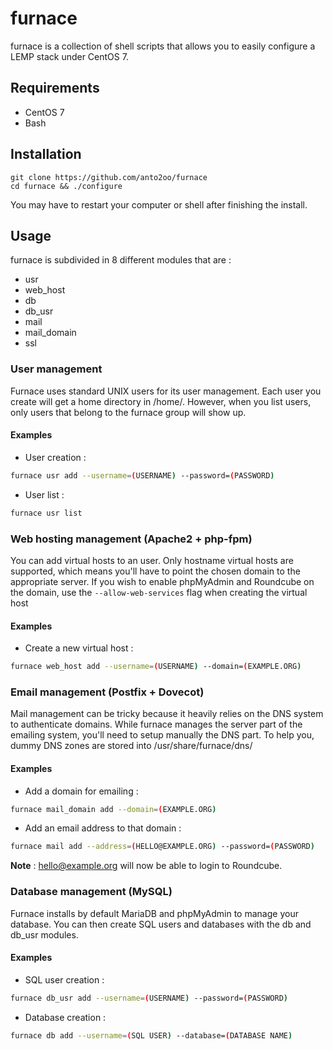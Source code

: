 # furnace

furnace is a collection of shell scripts that allows you to easily configure a LEMP stack under CentOS 7.

## Requirements
- CentOS 7
- Bash

## Installation

```
git clone https://github.com/anto2oo/furnace
cd furnace && ./configure
```

You may have to restart your computer or shell after finishing the install.

## Usage

furnace is subdivided in 8 different modules that are :
- usr
- web_host
- db
- db_usr
- mail
- mail_domain
- ssl

### User management

Furnace uses standard UNIX users for its user management. Each user you create will get a home directory in /home/.
However, when you list users, only users that belong to the furnace group will show up.

#### Examples
- User creation :
```bash
furnace usr add --username=(USERNAME) --password=(PASSWORD)
```

- User list : 
```bash
furnace usr list
```

### Web hosting management (Apache2 + php-fpm)

You can add virtual hosts to an user. Only hostname virtual hosts are supported, which means you'll have to point the chosen domain to the appropriate server.
If you wish to enable phpMyAdmin and Roundcube on the domain, use the ```--allow-web-services``` flag when creating the virtual host

#### Examples
- Create a new virtual host :
```bash
furnace web_host add --username=(USERNAME) --domain=(EXAMPLE.ORG)
```

### Email management (Postfix + Dovecot)

Mail management can be tricky because it heavily relies on the DNS system to authenticate domains.
While furnace manages the server part of the emailing system, you'll need to setup manually the DNS part.
To help you, dummy DNS zones are stored into /usr/share/furnace/dns/

#### Examples 

- Add a domain for emailing :
```bash
furnace mail_domain add --domain=(EXAMPLE.ORG)
```

- Add an email address to that domain :
```bash
furnace mail add --address=(HELLO@EXAMPLE.ORG) --password=(PASSWORD)
```
**Note** : hello@example.org will now be able to login to Roundcube.

### Database management (MySQL)

Furnace installs by default MariaDB and phpMyAdmin to manage your database. 
You can then create SQL users and databases with the db and db_usr modules.

#### Examples
- SQL user creation :
```bash
furnace db_usr add --username=(USERNAME) --password=(PASSWORD)
```
- Database creation :
```bash
furnace db add --username=(SQL USER) --database=(DATABASE NAME)
```

### 